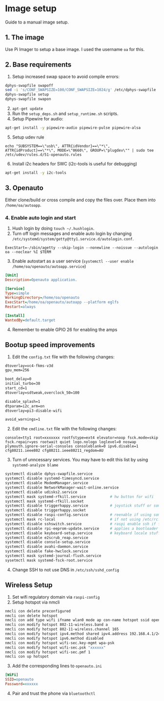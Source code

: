 
# Image setup
Guide to a manual image setup.


## 1. The image
Use Pi Imager to setup a base image. I used the username `oa` for this.


## 2. Base requirements
1. Setup increased swap space to avoid compile errors:
```bash
dphys-swapfile swapoff
sed -i 's/CONF_SWAPSIZE=100/CONF_SWAPSIZE=1024/g' /etc/dphys-swapfile
dphys-swapfile setup
dphys-swapfile swapon
```
2. `apt-get update`
3. Run the `setup_deps.sh` and `setup_runtime.sh` scripts.
4. Setup Pipewire for audio:
```bash
apt-get install -y pipewire-audio pipewire-pulse pipewire-alsa
```
5. Setup udev rule
```
echo "SUBSYSTEM==\"usb\", ATTR{idVendor}==\"*\", ATTR{idProduct}==\"*\", MODE=\"0660\", GROUP=\"plugdev\"" | sudo tee /etc/udev/rules.d/51-openauto.rules
```
6. Install i2c headers for SWC (i2c-tools is useful for debugging)
```bash
apt-get install -y i2c-tools
```


## 3. Openauto
Either clone/build or cross compile and copy the files over. Place them into `/home/oa/autoapp`.


### 4. Enable auto login and start
1. Hush login by doing `touch ~/.hushlogin`.
2. Turn off login messages and enable auto login by changing `/etc/systemd/system/getty@tty1.service.d/autologin.conf`.
```text
ExecStart=-/sbin/agetty --skip-login --nonewline --noissue --autologin oa --noclear %I $TERM
```
3. Enable autostart as a user service (`systemctl --user enable /home/oa/openauto/autoapp.service`)
```ini
[Unit]
Description=Openauto application.

[Service]
Type=simple
WorkingDirectory=/home/oa/openauto
ExecStart=/home/oa/openauto/autoapp --platform eglfs
Restart=always

[Install]
WantedBy=default.target
```
4. Remember to enable GPIO 26 for enabling the amps


## Bootup speed improvements
1. Edit the `config.txt` file with the following changes:
```txt
dtoverlay=vc4-fkms-v3d
gpu_mem=256

boot_delay=0
initial_turbo=30
start_cd=1
dtoverlay=sdtweak,overclock_50=100

disable_splash=1
dtparam=i2c_arm=on
dtoverlay=pi3-disable-wifi

avoid_warnings=1
```
2. Edit the `cmdline.txt` file with the following changes:
```text
console=tty1 root=xxxxxxx rootfstype=ext4 elevator=noop fsck.mode=skip fsck.repair=yes rootwait quiet logo.nologo loglevel=0 noswap plymouth.ignore-serial-consoles consoleblank=0 ipv6.disable=1 cfg80211.ieee802 cfg80211.ieee80211_regdom=AU
```
3. Turn of unncessary services. You may have to edit this list by using `systemd-analyze blame`
```bash
systemctl disable dphys-swapfile.service
systemctl disable systemd-timesyncd.service
systemctl disable ModemManager.service
systemctl disable NetworkManager-wait-online.service
systemctl disable udisks2.service
systemctl mask systemd-rfkill.service           # hw button for wifi
systemctl mask systemd-rfkill.socket
systemctl disable triggerhappy.service          # joystick stuff or something on /dev/input/
systemctl disable triggerhappy.socket
systemctl disable raspi-config.service          # reenable if using some options in raspi-config
systemctl mask rc-local                         # if not using /etc/rc.local
systemctl disable sshswitch.service             # raspi enable ssh if file in boot
systemctl disable rpi-eeprom-update.service     # applies a bootloader update if available
systemctl disable keyboard-setup.service        # keyboard locale stuff
systemctl disable e2scrub_reap.service
systemctl disable console-setup.service
systemctl disable avahi-daemon.service
systemctl disable fake-hwclock.service
systemctl mask systemd-journal-flush.service
sysetmctl mask systemd-fsck-root.service
```
4. Change SSH to not use DNS in `/etc/ssh/sshd_config`




## Wireless Setup
1. Set wifi regulatory domain via `raspi-config`
2. Setup hotspot via nmcli
```bash
nmcli con delete preconfigured
nmcli con delete hotspot
nmcli con add type wifi ifname wlan0 mode ap con-name hotspot ssid openauto autoconnect true
nmcli con modify hotspot 802-11-wireless.band a
nmcli con modify hotspot 802-11-wireless.channel 165
nmcli con modify hotspot ipv4.method shared ipv4.address 192.168.4.1/24
nmcli con modify hotspot ipv6.method disabled
nmcli con modify hotspot wifi-sec.key-mgmt wpa-psk
nmcli con modify hotspot wifi-sec.psk "xxxxxx"
nmcli con modify hotspot wifi-sec.pmf 1
nmcli con up hotspot
```
3. Add the corresponding lines to `openauto.ini`
```ini
[WiFi]
SSID=openauto
Password=xxxxxx
```
4. Pair and trust the phone via `bluetoothctl`


